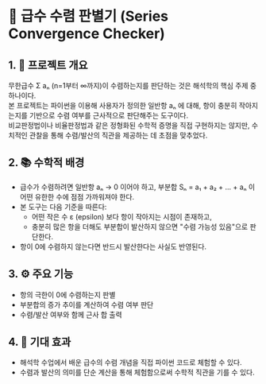 # 📐 급수 수렴 판별기 (Series Convergence Checker)

## 1. 🎯 프로젝트 개요

무한급수 Σ aₙ (n=1부터 ∞까지)이 수렴하는지를 판단하는 것은 해석학의 핵심 주제 중 하나이다.  
본 프로젝트는 파이썬을 이용해 사용자가 정의한 일반항 aₙ 에 대해, 항이 충분히 작아지는지를 기반으로 수렴 여부를 근사적으로 판단해주는 도구이다.  
비교판정법이나 비율판정법과 같은 정형화된 수학적 증명을 직접 구현하지는 않지만, 수치적인 관찰을 통해 수렴/발산의 직관을 제공하는 데 초점을 맞추었다.

## 2. 📚 수학적 배경

- 급수가 수렴하려면 일반항 aₙ → 0 이어야 하고, 부분합 Sₙ = a₁ + a₂ + ... + aₙ 이 어떤 유한한 수에 점점 가까워져야 한다.
- 본 도구는 다음 기준을 따른다:
  - 어떤 작은 수 ε (epsilon) 보다 항이 작아지는 시점이 존재하고,
  - 충분히 많은 항을 더해도 부분합이 발산하지 않으면 "수렴 가능성 있음"으로 판단한다.
- 항이 0에 수렴하지 않는다면 반드시 발산한다는 사실도 반영된다.

## 3. ⚙️ 주요 기능

- 항의 극한이 0에 수렴하는지 판별
- 부분합의 증가 추이를 계산하여 수렴 여부 판단
- 수렴/발산 여부와 함께 근사 합 출력

## 4. 🙌 기대 효과

- 해석학 수업에서 배운 급수의 수렴 개념을 직접 파이썬 코드로 체험할 수 있다.
- 수렴과 발산의 의미를 단순 계산을 통해 체험함으로써 수학적 직관을 기를 수 있다.
